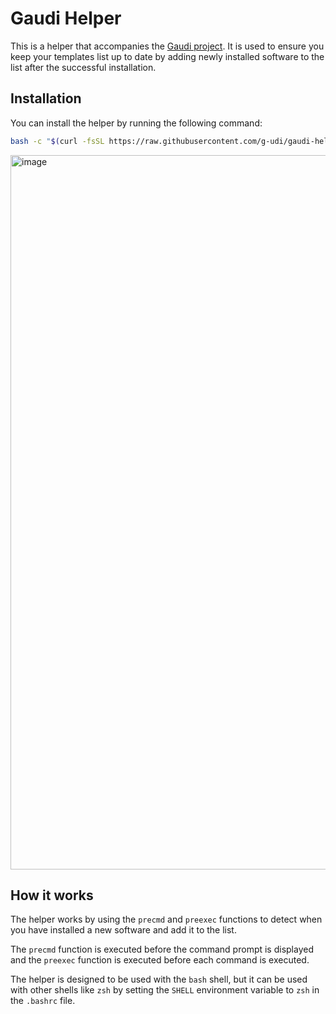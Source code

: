 # Gaudi Helper

This is a helper that accompanies the [Gaudi project](https://github.com/ahmadassaf/gaudi). It is used to ensure you keep your templates list up to date by adding newly installed software to the list after the successful installation.

## Installation

You can install the helper by running the following command:

```sh
bash -c "$(curl -fsSL https://raw.githubusercontent.com/g-udi/gaudi-helper/master/install.sh)"
```

<img width="1143" alt="image" src="https://github.com/user-attachments/assets/b66803b8-ebaf-4301-9056-47d1bb2401c0">


## How it works

The helper works by using the `precmd` and `preexec` functions to detect when you have installed a new software and add it to the list.

The `precmd` function is executed before the command prompt is displayed and the `preexec` function is executed before each command is executed.

The helper is designed to be used with the `bash` shell, but it can be used with other shells like `zsh` by setting the `SHELL` environment variable to `zsh` in the `.bashrc` file.